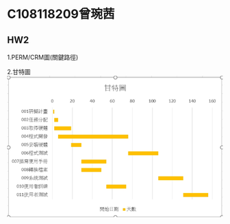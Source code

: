 # C108118209曾琬茜

## HW2

1.PERM/CRM圖(關鍵路徑)

2.甘特圖
![task_甘特圖](https://github.com/ZengWQian/C108118209/blob/main/p1.jpg?raw=true "p1")
